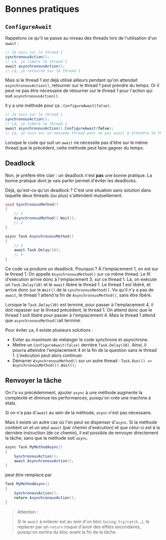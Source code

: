 # Bonnes pratiques

## `ConfigureAwait`

Rappelons ce qu'il se passe au niveau des threads lors de l'utilisation d'un `await` :

```csharp
// Je suis sur le thread 1
synchronousAction();
// Là, je libère le thread 1
await asynchronousAction();
// Là, je retourne sur le thread 1
```

Mais si le thread 1 est déjà utilisé ailleurs pendant qu'on attendait `asynchronousAction()`, retourner sur le thread 1 peut prendre du temps. Or il peut ne pas être nécessaire de retourner sur le thread 1 pour l'action qui suit `asynchronousAction()`.

Il y a une méthode pour ça : `ConfigureAwait(false)`.

```csharp
// Je suis sur le thread 1
synchronousAction();
// Là, je libère le thread 1
await asynchronousAction().ConfigureAwait(false);
// Là, je suis sur un nouveau thread pour ne pas avoir à attendre le thread 1.
```

Lorsque le code qui suit un `await` ne nécessite pas d'être sur le même thread que le précédent, cette méthode peut faire gagner du temps.

## Deadlock

Non, je préfère être clair : un deadlock n'est **pas** une bonne pratique. La bonne pratique dont je vais parler permet d'éviter les deadlocks.

Déjà, qu'est-ce qu'un deadlock ? C'est une situation sans solution dans laquelle deux threads (ou plus) s'attendent mutuellement.

```csharp
void SynchronousMethod()
{
    // 1
    AsynchronousMethod().Wait();
    // 2
}

async Task AsynchronousMethod()
{
    // 3
    await Task.Delay(10);
    // 4
}
```

Ce code va produire un deadlock. Pourquoi ? À l'emplacement 1, on est sur le thread 1. On appelle `AsynchronousMethod()` sur ce même thread. Le fil d'exécution arrive donc à l'emplacement 3, sur ce thread 1. Là, on exécute un `Task.Delay(10)` et le `await` libère le thread 1. Le thread 1 est libéré, et arrive donc sur le `Wait()` de la `synchronousMethod()`. Vu qu'il n'y a pas de `await`, le thread 1 attend la fin de `AsynchronousMethod()`, sans être libéré.

Lorsque le `Task.Delay(10)` est terminé, pour passer à l'emplacement 4, il doit repasser sur le thread précédent, le thread 1. On attend donc que le thread 1 soit libéré pour passer à l'emplacement 4. Mais le thread 1 attend que `asynchronousMethod()`ait terminé.

Pour éviter ça, il existe plusieurs solutions :

* Eviter au maximum de mélanger le code synchrone et asynchrone.
* Mettre un `ConfigureAwait(false)` derrière `Task.Delay(10)`. Ainsi, il pourra atteindre l'emplacement 4 et la fin de la question sans le thread 1. L'exécution peut alors continuer.
* Démarrer `AsynchronousMethod()` sur un autre thread : `Task.Run(() => AsynchronousMethod()).Wait();`

## Renvoyer la tâche

On l'a vu précédemment, ajouter `async` à une méthode augmente la complexité et diminue les performances, puisqu'on crée une machine à états.

Si on n'a pas d'`await` au sein de la méthode, `async` n'est pas nécessaire.

Mais il existe un autre cas où l'on peut se dispenser d'`async`. Si la méthode contient un et un seul `await` (par chemin d'exécution) et que celui-ci est à la dernière instruction (de ce chemin), il est possible de renvoyer directement la tâche, sans que la méthode soit `async`.

```csharp
async Task MyMethodAsync()
{
    SynchronousAction();
    await AsynchronousAction();
}
```

peut être remplacé par

```csharp
Task MyMethodAsync()
{
    SynchronousAction();
    return AsynchronousAction();
}
```

> Attention :
>
> Si le `await` à enlever est au sein d'un bloc (`using`, `try/catch`...), le replacer par un `return` risque d'avoir des effets secondaires, puisqu'on sortira du bloc avant la fin de la tâche.